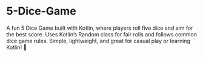 # 5-Dice-Game
A fun 5 Dice Game built with Kotlin, where players roll five dice and aim for the best score. Uses Kotlin’s Random class for fair rolls and follows common dice game rules. Simple, lightweight, and great for casual play or learning Kotlin! 🎲
